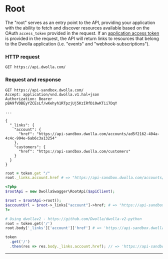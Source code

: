 # Root

The "root" serves as an entry point to the API, providing your application with the ability to fetch and discover resources available based on the OAuth `access_token` provided in the request. If an [application access token](#application-access-token) is provided in the request, the API will return links to resources that belong to the Dwolla application (i.e. "events" and "webhook-subscriptions").

### HTTP request
`GET https://api.dwolla.com/`

### Request and response

```raw
GET https://api-sandbox.dwolla.com/
Accept: application/vnd.dwolla.v1.hal+json
Authorization: Bearer pBA9fVDBEyYZCEsLf/wKehyh1RTpzjUj5KzIRfDi0wKTii7DqY

...

{
  "_links": {
    "account": {
      "href": "https://api-sandbox.dwolla.com/accounts/ad5f2162-404a-4c4c-994e-6ab6c3a13254"
    },
    "customers": {
      "href": "https://api-sandbox.dwolla.com/customers"
    }
  }
}
```
```ruby
root = token.get "/"
root._links.account.href # => "https://api-sandbox.dwolla.com/accounts/ad5f2162-404a-4c4c-994e-6ab6c3a13254"
```
```php
<?php
$rootApi = new DwollaSwagger\RootApi($apiClient);

$root = $rootApi->root();
$accountUrl = $root->_links["account"]->href; # => "https://api-sandbox.dwolla.com/accounts/ad5f2162-404a-4c4c-994e-6ab6c3a13254"
?>
```
```python
# Using dwollav2 - https://github.com/Dwolla/dwolla-v2-python
root = token.get('/')
root.body['_links']['account']['href'] # => 'https://api-sandbox.dwolla.com/accounts/ad5f2162-404a-4c4c-994e-6ab6c3a13254'
```
```javascript
token
  .get('/')
  .then(res => res.body._links.account.href); // => 'https://api-sandbox.dwolla.com/accounts/ad5f2162-404a-4c4c-994e-6ab6c3a13254'
```
* * *
